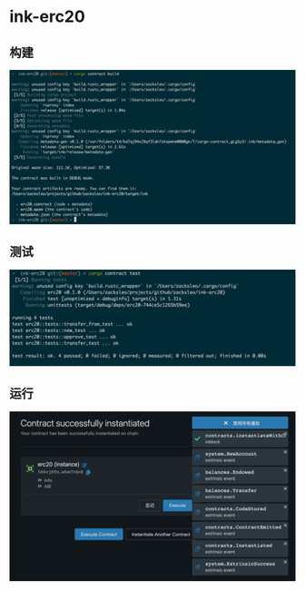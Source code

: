 # ink-erc20

## 构建

![build.png](.screenshort/build.png)

## 测试

![build2.png](.screenshort/test.png)

## 运行

![build2.png](.screenshort/contract-deploy.png)